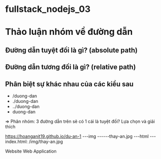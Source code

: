 # fullstack_nodejs_03

# Thảo luận nhóm về đường dẫn

## Đường dẫn tuyệt đối là gì? (absolute path)

## Đường dẫn tương đối là gì? (relative path)

## Phân biệt sự khác nhau của các kiểu sau

- /duong-dan
- ./duong-dan
- ../duong-dan
- duong-dan

=> Phân nhóm: 3 đường dẫn trên sẽ có 1 cái là tuyệt đối? Lựa chọn và giải thích

https://hoanganit19.github.io/du-an-1
---img
------thay-an.jpg
---html
---index.html: /img/thay-an.jpg

Website
Web Application

